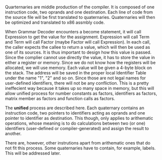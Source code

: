 Quarternaries are middle production of the compiler. It is composed of one instruction code, two oprands and one destination. Each line of code from the source file will be first translated to quaternaries. Quaternaries will then be optimized and translated to x86 assmbly code.

When Grammar Decoder encounters a become statement, it will call Expression to get the value for the assignment. Expression will call Term and Term will call Factor (maybe Factor will call Expression). In each call, the caller expects the callee to return a value, which will then be used as one of its sources. It is thus important to design how this value is passed. Since the complier cannot use directly the value, it has to store the value in either a register or memory. Since we do not know how the registers will be allocated, we will use memory. Each value will be given a 4-byte block on the stack. The address will be saved in the proper local Identifier Table under the name "1", "2" and so on. Since those are not legal names for user-defined identifiers, there will not be any confliction. This is a pretty ineffecient way because it takes up so many space in memory, but this will allow unified process for number constants as factors, identifiers as factors, matrix member as factors and function calls as factors.

The **unified** process are described here. Each quaternary contains an instruction code, two pointers to identifiers acting as oprands and one pointer to identifier as destination. This though, only applies to arithematic operations, whose meaning is to do calculations between two (or one) identifiers (user-defined or compiler-generated) and assign the result to another.

There are, however, other instrutions apart from arithematic ones that do not fit this process. Some quaternaries have to contain, for example, labels. This will be addressed later.
